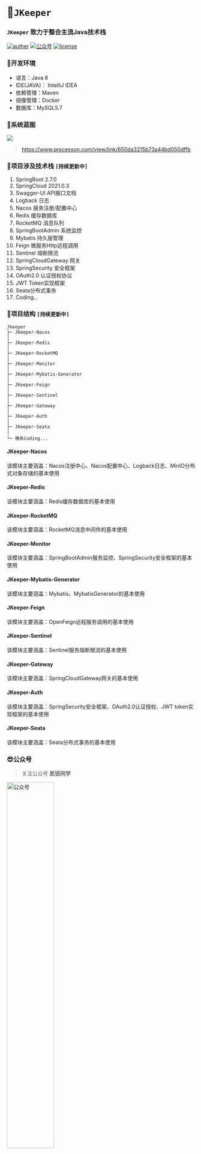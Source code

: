 # 🚀`JKeeper`

### `JKeeper` 致力于整合主流Java技术栈
<p>
    <a href="https://weibo.com/shangyanhui"><img src="https://img.shields.io/badge/Author-Kery-orange?logo=sinaweibo" alt="auther"></a>
    <a href="#公众号"><img src="https://img.shields.io/badge/%E5%85%AC%E4%BC%97%E5%8F%B7-%E5%87%AF%E9%94%90%E5%90%8C%E5%AD%A6-orange?logo=wechat
" alt="公众号"></a>
    <a href="https://gitee.com/keryshang/jkeeper/blob/master/LICENSE"><img src="https://img.shields.io/badge/license-Apache%20License%202.0-parakeet?logo=apache" alt="license"></a>
</p>

### 🐯开发环境
- 语言：Java 8
- IDE(JAVA)： IntelliJ IDEA
- 依赖管理：Maven
- 镜像管理：Docker
- 数据库：MySQL5.7

### 🐳系统蓝图
![](https://pic.imgdb.cn/item/65211d9fc458853aef4e110c.jpg)
> https://www.processon.com/view/link/650da3215b73a44bd050dffb

### 🐶项目涉及技术栈 `[持续更新中]`
1. SpringBoot 2.7.0
2. SpringCloud 2021.0.3
3. Swagger-UI API接口文档
4. Logback 日志
5. Nacos 服务注册/配置中心
6. Redis 缓存数据库
7. RocketMQ 消息队列
8. SpringBootAdmin 系统监控
9. Mybatis 持久层管理
10. Feign 微服务Http远程调用
11. Sentinel 熔断限流
12. SpringCloudGateway 网关
13. SpringSecurity 安全框架
14. OAuth2.0 认证授权协议
15. JWT Token实现框架
16. Seata分布式事务
16. Coding...

### 🐼项目结构 `[持续更新中]`
```
Jkeeper
├─ JKeeper-Nacos
│
├─ JKeeper-Redis
│
├─ JKeeper-RocketMQ
│
├─ JKeeper-Monitor
│
├─ JKeeper-Mybatis-Generator
│
├─ JKeeper-Feign
│
├─ JKeeper-Sentinel
│
├─ JKeeper-Gateway
│
├─ JKeeper-Auth
│
├─ JKeeper-Seata
│
└─ 佛系Coding...

```
#### JKeeper-Nacos
该模块主要涵盖：Nacos注册中心、Nacos配置中心、Logback日志、MinIO分布式对象存储的基本使用
#### JKeeper-Redis
该模块主要涵盖：Redis缓存数据库的基本使用
#### JKeeper-RocketMQ
该模块主要涵盖：RocketMQ消息中间件的基本使用
#### JKeeper-Monitor
该模块主要涵盖：SpringBootAdmin服务监控、SpringSecurity安全框架的基本使用
#### JKeeper-Mybatis-Generator
该模块主要涵盖：Mybatis、MybatisGenerator的基本使用
#### JKeeper-Feign
该模块主要涵盖：OpenFeign远程服务调用的基本使用
#### JKeeper-Sentinel
该模块主要涵盖：Sentinel服务熔断限流的基本使用
#### JKeeper-Gateway
该模块主要涵盖：SpringCloudGateway网关的基本使用
#### JKeeper-Auth
该模块主要涵盖：SpringSecurity安全框架、OAuth2.0认证授权、JWT token实现框架的基本使用
#### JKeeper-Seata
该模块主要涵盖：Seata分布式事务的基本使用
### 😎公众号
> 关注公众号 **凯锐同学**

<img src="https://pic.imgdb.cn/item/65138b5dc458853aef1f648f.jpg" alt="公众号" width="50%" />

![](https://gimg2.baidu.com/image_search/src=http%3A%2F%2Fsafe-img.xhscdn.com%2Fbw1%2F6c09c295-0cea-4dc9-892a-a3fa6f7febb7%3FimageView2%2F2%2Fw%2F1080%2Fformat%2Fjpg&refer=http%3A%2F%2Fsafe-img.xhscdn.com&app=2002&size=f9999,10000&q=a80&n=0&g=0n&fmt=auto?sec=1697795519&t=50a92a69f9f0b9a16c0683bb7faa65a7)

### 🤝许可证

[Apache License 2.0](https://gitee.com/keryshang/jkeeper/blob/master/LICENSE)

Copyright (c) 2023-2023 Kery